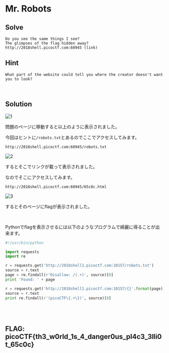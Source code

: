 # Mr. Robots

## Solve
```
Do you see the same things I see? 
The glimpses of the flag hidden away? 
http://2018shell.picoctf.com:60945 (link)
```

## Hint
```
What part of the website could tell you where the creator doesn't want you to look?
```

<br>

## Solution

![1](https://user-images.githubusercontent.com/47602064/67436327-13ee7f00-f629-11e9-9ca8-ee82269cb0c4.png)

問題のページに移動すると以上のように表示されました。

今回はヒントに`/robots.txt`とあるのでここでアクセスしてみます。

`http://2018shell.picoctf.com:60945/robots.txt`

![2](https://user-images.githubusercontent.com/47602064/67436365-2963a900-f629-11e9-843c-beecd2cb1b04.png)

するとそこでリンクが載って表示されました。

なのでそこにアクセスしてみます。

`http://2018shell.picoctf.com:60945/65c0c.html`

![3](https://user-images.githubusercontent.com/47602064/67436394-3c767900-f629-11e9-83bf-aaf42dba4f1e.png)

するとそのページにflagが表示されました。

<br>

Pythonでflagを表示させるには以下のようなプログラムで綺麗に得ることが出来ます。

```python
#!/usr/bin/python

import requests
import re

r = requests.get('http://2018shell1.picoctf.com:10157/robots.txt')
source = r.text
page = re.findall(r'Disallow: /(.+)', source)[0]
print 'Found: ' + page

r = requests.get('http://2018shell1.picoctf.com:10157/{}'.format(page))
source = r.text
print re.findall(r'(picoCTF\{.+\})', source)[0]
```

<br><br>

## FLAG: picoCTF{th3_w0rld_1s_4_danger0us_pl4c3_3lli0t_65c0c}
